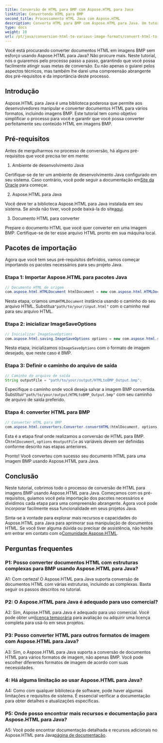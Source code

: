 ```yaml
---
title: Conversão de HTML para BMP com Aspose.HTML para Java
linktitle: Convertendo HTML para BMP
second_title: Processamento HTML Java com Aspose.HTML
description: Converta HTML para BMP com Aspose.HTML para Java. Um tutorial abrangente para converter perfeitamente documentos HTML em imagens BMP usando Aspose.HTML para Java.
type: docs
weight: 10
url: /pt/java/conversion-html-to-various-image-formats/convert-html-to-bmp/
---
```

Você está procurando converter documentos HTML em imagens BMP sem esforço usando Aspose.HTML para Java? Não procure mais. Neste tutorial, nós o guiaremos pelo processo passo a passo, garantindo que você possa facilmente atingir suas metas de conversão. Eu não apenas o guiarei pelos aspectos técnicos, mas também lhe darei uma compreensão abrangente dos pré-requisitos e da importância deste processo. 

## Introdução

Aspose.HTML para Java é uma biblioteca poderosa que permite aos desenvolvedores manipular e converter documentos HTML para vários formatos, incluindo imagens BMP. Este tutorial tem como objetivo simplificar o processo para você e garantir que você possa converter perfeitamente seu conteúdo HTML em imagens BMP.

## Pré-requisitos

Antes de mergulharmos no processo de conversão, há alguns pré-requisitos que você precisa ter em mente:

1. Ambiente de desenvolvimento Java

 Certifique-se de ter um ambiente de desenvolvimento Java configurado em seu sistema. Caso contrário, você pode seguir a documentação em[Site da Oracle](https://www.oracle.com/java/technologies/javase-downloads.html) para começar.

2. Aspose.HTML para Java

Você deve ter a biblioteca Aspose.HTML para Java instalada em seu sistema. Se ainda não tiver, você pode baixá-la do site[aqui](https://releases.aspose.com/html/java/).

3. Documento HTML para converter

Prepare o documento HTML que você quer converter em uma imagem BMP. Certifique-se de ter esse arquivo HTML pronto em sua máquina local.

## Pacotes de importação

Agora que você tem seus pré-requisitos definidos, vamos começar importando os pacotes necessários para seu projeto Java.

### Etapa 1: Importar Aspose.HTML para pacotes Java

```java
// Documento HTML de origem
com.aspose.html.HTMLDocument htmlDocument = new com.aspose.html.HTMLDocument("path/to/your/input.html");
```

 Nesta etapa, criamos uma`HTMLDocument` instância usando o caminho do seu arquivo HTML. Substitua`"path/to/your/input.html"` com o caminho real para seu arquivo HTML.

### Etapa 2: inicializar ImageSaveOptions

```java
// Inicializar ImageSaveOptions
com.aspose.html.saving.ImageSaveOptions options = new com.aspose.html.saving.ImageSaveOptions(com.aspose.html.rendering.image.ImageFormat.Bmp);
```

 Nesta etapa, inicializamos o`ImageSaveOptions` com o formato de imagem desejado, que neste caso é BMP.

### Etapa 3: Definir o caminho do arquivo de saída

```java
// Caminho do arquivo de saída
String outputFile = "path/to/your/output/HTMLtoBMP_Output.bmp";
```

 Especifique o caminho onde você deseja salvar a imagem BMP convertida. Substituir`"path/to/your/output/HTMLtoBMP_Output.bmp"` com seu caminho de arquivo de saída preferido.

### Etapa 4: converter HTML para BMP

```java
// Converter HTML para BMP
com.aspose.html.converters.Converter.convertHTML(htmlDocument, options, outputFile);
```

 Esta é a etapa final onde realizamos a conversão de HTML para BMP. O`htmlDocument`, `options` e`outputFile` as variáveis devem ser definidas conforme descrito nas etapas anteriores.

Pronto! Você converteu com sucesso seu documento HTML para uma imagem BMP usando Aspose.HTML para Java.

## Conclusão

Neste tutorial, cobrimos todo o processo de conversão de HTML para imagens BMP usando Aspose.HTML para Java. Começamos com os pré-requisitos, guiamos você pela importação dos pacotes necessários e dividimos cada etapa para uma compreensão abrangente. Agora você pode incorporar facilmente essa funcionalidade em seus projetos Java.

 Sinta-se à vontade para explorar mais recursos e capacidades do Aspose.HTML para Java para aprimorar sua manipulação de documentos HTML. Se você tiver alguma dúvida ou precisar de assistência, não hesite em entrar em contato com o[Comunidade Aspose.HTML](https://forum.aspose.com/).

## Perguntas frequentes

### P1: Posso converter documentos HTML com estruturas complexas para BMP usando Aspose.HTML para Java?

A1: Com certeza! O Aspose.HTML para Java suporta conversão de documentos HTML com várias estruturas, incluindo as complexas. Basta seguir os passos descritos no tutorial.

### P2: O Aspose.HTML para Java é adequado para uso comercial?

 A2: Sim, Aspose.HTML para Java é adequado para uso comercial. Você pode obter um[licença temporária](https://purchase.aspose.com/temporary-license/) para avaliação ou adquirir uma licença completa para usá-lo em seus projetos.

### P3: Posso converter HTML para outros formatos de imagem com Aspose.HTML para Java?

A3: Sim, o Aspose.HTML para Java suporta a conversão de documentos HTML para vários formatos de imagem, não apenas BMP. Você pode escolher diferentes formatos de imagem de acordo com suas necessidades.

### 4: Há alguma limitação ao usar Aspose.HTML para Java?

A4: Como com qualquer biblioteca de software, pode haver algumas limitações e requisitos de sistema. É essencial verificar a documentação para obter detalhes e atualizações específicas.

### P5: Onde posso encontrar mais recursos e documentação para Aspose.HTML para Java?

A5: Você pode encontrar documentação detalhada e recursos adicionais no Aspose.HTML para Java[página de documentação](https://reference.aspose.com/html/java/).
